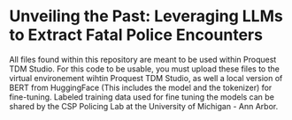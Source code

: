 # Unveiling the Past: Leveraging LLMs to Extract Fatal Police Encounters

All files found within this repository are meant to be used within Proquest TDM Studio. For this code to be usable, you must upload these files to the virtual environement wihtin Proquest TDM Studio, as well a local version of BERT from HuggingFace (This includes the model and the tokenizer) for fine-tuning. Labeled training data used for fine tuning the models can be shared by the CSP Policing Lab at the University of Michigan - Ann Arbor. 

